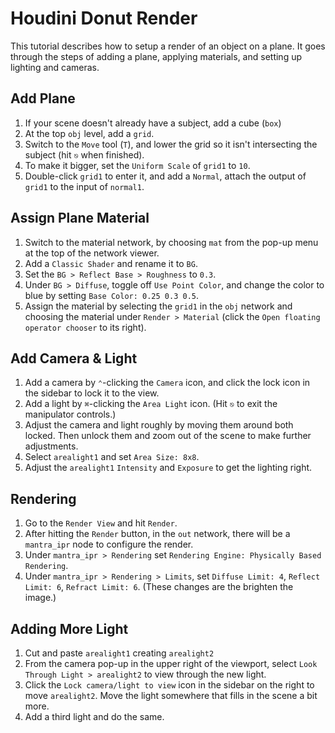 # Houdini Donut Render

This tutorial describes how to setup a render of an object on a plane. It goes through the steps of adding a plane, applying materials, and setting up lighting and cameras.

## Add Plane

1. If your scene doesn't already have a subject, add a cube (`box`)
2. At the top `obj` level, add a `grid`.
3. Switch to the `Move` tool (`T`), and lower the grid so it isn't intersecting the subject (hit `⎋` when finished).
4. To make it bigger, set the `Uniform Scale` of `grid1` to `10`.
5. Double-click `grid1` to enter it, and add a `Normal`, attach the output of `grid1` to the input of `normal1`.

## Assign Plane Material

1. Switch to the material network, by choosing `mat` from the pop-up menu at the top of the network viewer.
2. Add a `Classic Shader` and rename it to `BG`.
3. Set the `BG > Reflect Base > Roughness` to `0.3`.
4. Under `BG > Diffuse`, toggle off `Use Point Color`, and change the color to blue by setting `Base Color: 0.25 0.3 0.5`.
5. Assign the material by selecting the `grid1` in the `obj` network and choosing the material under `Render > Material` (click the `Open floating operator chooser` to its right).

## Add Camera & Light

1. Add a camera by `⌃`-clicking the `Camera` icon, and click the lock icon in the sidebar to lock it to the view.
2. Add a light by `⌘`-clicking the `Area Light` icon. (Hit `⎋` to exit the manipulator controls.)
3. Adjust the camera and light roughly by moving them around both locked. Then unlock them and zoom out of the scene to make further adjustments.
4. Select `arealight1` and set `Area Size: 8x8`.
5. Adjust the `arealight1` `Intensity` and `Exposure` to get the lighting right.

## Rendering

1. Go to the `Render View` and hit `Render`.
2. After hitting the `Render` button, in the `out` network, there will be a `mantra_ipr` node to configure the render.
3. Under `mantra_ipr > Rendering` set `Rendering Engine: Physically Based Rendering`.
4. Under `mantra_ipr > Rendering > Limits`, set `Diffuse Limit: 4`, `Reflect Limit: 6`, `Refract Limit: 6`. (These changes are the brighten the image.)

## Adding More Light

1. Cut and paste `arealight1` creating `arealight2`
2. From the camera pop-up in the upper right of the viewport, select `Look Through Light > arealight2` to view through the new light.
3. Click the `Lock camera/light to view` icon in the sidebar on the right to move `arealight2`. Move the light somewhere that fills in the scene a bit more.
4. Add a third light and do the same.